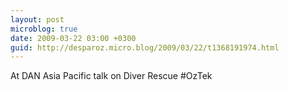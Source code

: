 ```yaml
---
layout: post
microblog: true
date: 2009-03-22 03:00 +0300
guid: http://desparoz.micro.blog/2009/03/22/t1368191974.html
---
```

At DAN Asia Pacific talk on Diver Rescue #OzTek
